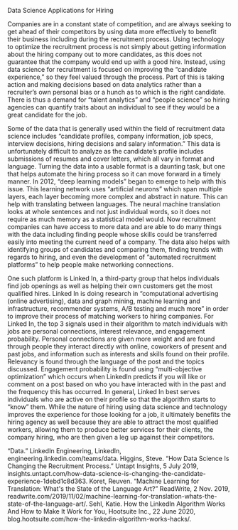 Data Science Applications for Hiring

Companies are in a constant state of competition, and are always seeking to get ahead of their competitors by using data more effectively to benefit their business including during the recruitment process. Using technology to optimize the recruitment process is not simply about getting information about the hiring company out to more candidates, as this does not guarantee that the company would end up with a good hire. Instead, using data science for recruitment is focused on improving the “candidate experience,” so they feel valued through the process. Part of this is taking action and making decisions based on data analytics rather than a recruiter’s own personal bias or a hunch as to which is the right candidate. There is thus a demand for “talent analytics” and “people science” so hiring agencies can quantify traits about an individual to see if they would be a great candidate for the job.

Some of the data that is generally used within the field of recruitment data science includes “candidate profiles, company information, job specs, interview decisions, hiring decisions and salary information.” This data is unfortunately difficult to analyze as the candidate’s profile includes submissions of resumes and cover letters, which all vary in format and language. Turning the data into a usable format is a daunting task, but one that helps automate the hiring process so it can move forward in a timely manner. In 2012, “deep learning models” began to emerge to help with this issue. This learning network uses “artificial neurons” which span multiple layers, each layer becoming more complex and abstract in nature. This can help with translating between languages. The neural machine translation looks at whole sentences and not just individual words, so it does not require as much memory as a statistical model would. Now recruitment companies can have access to more data and are able to do many things with the data including finding people whose skills could be transferred easily into meeting the current need of a company. The data also helps with identifying groups of candidates and comparing them, finding trends with regards to hiring, and even the development of “automated recruitment platforms” to help people make networking connections.

One such platform is Linked In, a third-party group that helps individuals find job openings as well as helping their own customers get the most qualified hires. Linked In is doing research in “computational advertising (online advertising), data and graph mining, machine learning and infrastructure, recommender systems, A/B testing and much more” in order to improve their process of matching workers to hiring companies. For Linked In, the top 3 signals used in their algorithm to match individuals with jobs are personal connections, interest relevance, and engagement probability. Personal connections are given more weight and are found through people they interact directly with online, coworkers of present and past jobs, and information such as interests and skills found on their profile. Relevancy is found through the language of the post and the topics discussed. Engagement probability is found using “multi-objective optimization” which occurs when LinkedIn predicts if you will like or comment on a post based on who you have interacted with in the past and the frequency this has occurred. In general, Linked In best serves individuals who are active on their profile so that the algorithm starts to “know” them. While the nature of hiring using data science and technology improves the experience for those looking for a job, it ultimately benefits the hiring agency as well because they are able to attract the most qualified workers, allowing them to produce better services for their clients, the company hiring, who are then given a leg up against their competitors.  
 
“Data.” LinkedIn Engineering, LinkedIn, engineering.linkedin.com/teams/data. 
Higgins, Steve. “How Data Science Is Changing the Recruitment Process.” Untapt Insights, 5 July 2019, insights.untapt.com/how-data-science-is-changing-the-candidate-experience-1debd1c8d363. 
Koret, Reuven. “Machine Learning for Translation: What's the State of the Language Art?” ReadWrite, 2 Nov. 2019, readwrite.com/2019/11/02/machine-learning-for-translation-whats-the-state-of-the-language-art/. 
Sehl, Katie. How the LinkedIn Algorithm Works And How to Make It Work for You, Hootsuite Inc., 22 June 2020, blog.hootsuite.com/how-the-linkedin-algorithm-works-hacks/. 
